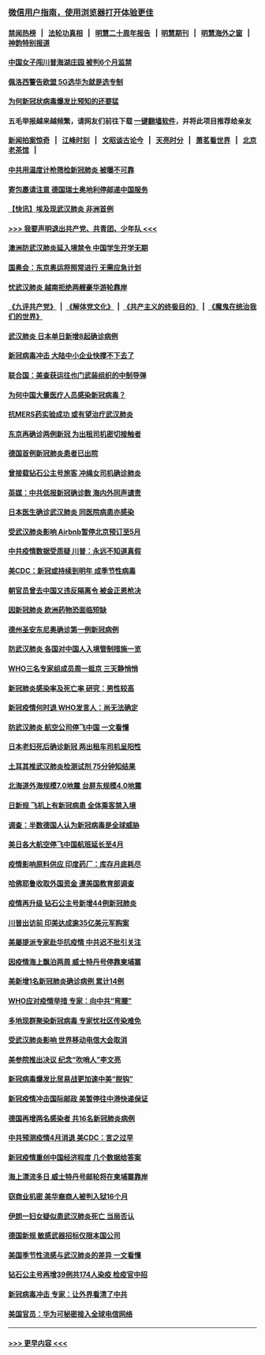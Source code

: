 ### [微信用户指南，使用浏览器打开体验更佳](https://github.com/gfw-breaker/banned-news1/blob/master/indexes/wechat-guide.md?t=0)
#### [禁闻热榜](热点新闻.md?t=0)  &nbsp;&nbsp;|&nbsp;&nbsp; [法轮功真相](https://github.com/gfw-breaker/truth/blob/master/README.md?t=0) &nbsp;&nbsp;|&nbsp;&nbsp; [明慧二十周年报告](https://github.com/gfw-breaker/mh-reports/blob/master/README.md?t=0) &nbsp;&nbsp;|&nbsp;&nbsp;[明慧期刊](https://github.com/gfw-breaker/mh-qikan) &nbsp;&nbsp;|&nbsp;&nbsp; [明慧海外之窗](https://github.com/gfw-breaker/mh-news/blob/master/README.md?t=0) &nbsp;&nbsp;|&nbsp;&nbsp; [神韵特别报道](https://github.com/gfw-breaker/mh-news/blob/master/shenyun.md?t=0)
#### [中国女子闯川普海湖庄园 被判6个月监禁](../pages/nsc418/n11869919.md?t=02150802) 
#### [佩洛西警告欧盟 5G选华为就是选专制](../pages/nsc418/n11869898.md?t=02150802) 
#### [为何新冠状病毒爆发比预知的还要猛](../pages/nsc418/n11869828.md?t=02150802) 
#### 五毛举报越来越频繁，请网友们前往下载 [一键翻墙软件](https://github.com/gfw-breaker/ssr-accounts)，并将此项目推荐给亲友
#### [新闻拍案惊奇](https://github.com/gfw-breaker/banned-news1/blob/master/pages/link4.md) &nbsp;&nbsp;|&nbsp;&nbsp; [江峰时刻](https://github.com/gfw-breaker/banned-news1/blob/master/pages/link4.md) &nbsp;&nbsp;|&nbsp;&nbsp; [文昭谈古论今](https://github.com/gfw-breaker/banned-news1/blob/master/pages/link4.md) &nbsp;&nbsp;|&nbsp;&nbsp; [天亮时分](https://github.com/gfw-breaker/banned-news1/blob/master/pages/link4.md) &nbsp;&nbsp;|&nbsp;&nbsp; [萧茗看世界](https://github.com/gfw-breaker/banned-news1/blob/master/pages/link4.md) &nbsp;&nbsp;|&nbsp;&nbsp; [北京老茶馆](https://github.com/gfw-breaker/banned-news1/blob/master/pages/link4.md) &nbsp;&nbsp;|&nbsp;&nbsp; 
#### [中共用温度计枪筛检新冠肺炎 被曝不可靠](../pages/nsc418/n11869707.md?t=02150802) 
#### [寄包裹请注意 德国瑞士奥地利停邮递中国服务](../pages/nsc418/n11869727.md?t=02150802) 
#### [【快讯】埃及现武汉肺炎 非洲首例](../pages/nsc418/n11869766.md?t=02150802) 
#### [>>> 我要声明退出共产党、共青团、少年队 <<<](https://github.com/begood0513/goodnews/blob/master/quit/letter.md) 
#### [澳洲防武汉肺炎延入境禁令 中国学生开学无期](../pages/nsc418/n11869546.md?t=02150802) 
#### [国奥会：东京奥运将照常进行 无需应急计划](../pages/nsc418/n11869422.md?t=02150802) 
#### [忧武汉肺炎 越南拒绝两艘豪华游轮靠岸](../pages/nsc418/n11867444.md?t=02150802) 
#### [《九评共产党》](https://github.com/begood0513/9ping.md/blob/master/README.md) &nbsp;|&nbsp; [《解体党文化》](../../../../jtdwh.md/blob/master/README.md)  &nbsp;|&nbsp; [《共产主义的终极目的》](../../../../gczydzjmd.md/blob/master/README.md) &nbsp;|&nbsp; [《魔鬼在统治我们的世界》](../../../../mgztzwmdsj.md/blob/master/README.md) 
#### [武汉肺炎 日本单日新增8起确诊病例](../pages/nsc418/n11869272.md?t=02150802) 
#### [新冠病毒冲击 大陆中小企业快撑不下去了](../pages/nsc418/n11869259.md?t=02150802) 
#### [联合国：美查获运往也门武装组织的中制导弹](../pages/nsc418/n11868677.md?t=02150802) 
#### [为何中国大量医疗人员感染新冠病毒？](../pages/nsc418/n11869001.md?t=02150802) 
#### [抗MERS药实验成功 或有望治疗武汉肺炎](../pages/nsc418/n11868912.md?t=02150802) 
#### [东京再确诊两例新冠 为出租司机密切接触者](../pages/nsc418/n11868770.md?t=02150802) 
#### [德国首例新冠肺炎患者已出院](../pages/nsc418/n11868714.md?t=02150802) 
#### [曾接载钻石公主号旅客 冲绳女司机确诊肺炎](../pages/nsc418/n11868610.md?t=02150802) 
#### [英媒：中共低报新冠确诊数 海内外同声谴责](../pages/nsc418/n11867421.md?t=02150802) 
#### [日本医生确诊武汉肺炎 同医院病患亦感染](../pages/nsc418/n11867779.md?t=02150802) 
#### [受武汉肺炎影响 Airbnb暂停北京预订至5月](../pages/nsc418/n11867428.md?t=02150802) 
#### [中共疫情数据受质疑 川普：永远不知道真假](../pages/nsc418/n11867195.md?t=02150802) 
#### [美CDC：新冠或持续到明年 成季节性病毒](../pages/nsc418/n11867279.md?t=02150802) 
#### [朝官员曾去中国又违反隔离令 被金正恩枪决](../pages/nsc418/n11867087.md?t=02150802) 
#### [因新冠肺炎 欧洲药物恐面临短缺](../pages/nsc418/n11867036.md?t=02150802) 
#### [德州圣安东尼奥确诊第一例新冠病例](../pages/nsc418/n11867194.md?t=02150802) 
#### [防武汉肺炎 各国对中国人入境管制措施一览](../pages/nsc418/n11838726.md?t=02150802) 
#### [WHO三名专家组成员周一抵京 三天静悄悄](../pages/nsc418/n11866947.md?t=02150802) 
#### [新冠肺炎感染率及死亡率 研究：男性较高](../pages/nsc418/n11866956.md?t=02150802) 
#### [新冠疫情何时退 WHO发言人：尚无法确定](../pages/nsc418/n11866864.md?t=02150802) 
#### [防武汉肺炎 航空公司停飞中国 一文看懂](../pages/nsc418/n11866800.md?t=02150802) 
#### [日本老妇死后确诊新冠 两出租车司机呈阳性](../pages/nsc418/n11866755.md?t=02150802) 
#### [土耳其推武汉肺炎检测试剂 75分钟知结果](../pages/nsc418/n11866520.md?t=02150802) 
#### [北海道外海规模7.0地震 台屏东规模4.0地震](../pages/nsc418/n11866262.md?t=02150802) 
#### [日新规 飞机上有新冠病患 全体乘客禁入境](../pages/nsc418/n11866233.md?t=02150802) 
#### [调查：半数德国人认为新冠病毒是全球威胁](../pages/nsc418/n11866687.md?t=02150802) 
#### [美日各大航空停飞中国航班延长至4月](../pages/nsc418/n11865980.md?t=02150802) 
#### [疫情影响原料供应 印度药厂：库存月底耗尽](../pages/nsc418/n11865151.md?t=02150802) 
#### [哈佛耶鲁收取外国资金 遭美国教育部调查](../pages/nsc418/n11864950.md?t=02150802) 
#### [疫情再升级 钻石公主号新增44例新冠肺炎](../pages/nsc418/n11865033.md?t=02150802) 
#### [川普出访前 印美达成逾35亿美元军购案](../pages/nsc418/n11865444.md?t=02150802) 
#### [美屡提派专家赴华抗疫情 中共迟不批引关注](../pages/nsc418/n11864719.md?t=02150802) 
#### [因疫情海上飘泊两周 威士特丹号停靠柬埔寨](../pages/nsc418/n11865007.md?t=02150802) 
#### [美新增1名新冠肺炎确诊病例 累计14例](../pages/nsc418/n11864893.md?t=02150802) 
#### [WHO应对疫情举措 专家：向中共“弯腰”](../pages/nsc418/n11864727.md?t=02150802) 
#### [多地现群聚染新冠病毒 专家忧社区传染难免](../pages/nsc418/n11864715.md?t=02150802) 
#### [受武汉肺炎影响 世界移动电信大会取消](../pages/nsc418/n11864629.md?t=02150802) 
#### [美参院推出决议 纪念“吹哨人”李文亮](../pages/nsc418/n11863852.md?t=02150802) 
#### [新冠病毒爆发比贸易战更加速中美“脱钩”](../pages/nsc418/n11864470.md?t=02150802) 
#### [新冠疫情冲击国际邮政 美暂停往中港快递保证](../pages/nsc418/n11864207.md?t=02150802) 
#### [德国再增两名感染者 共16名新冠肺炎病例](../pages/nsc418/n11864293.md?t=02150802) 
#### [中共预测疫情4月消退 美CDC：言之过早](../pages/nsc418/n11864310.md?t=02150802) 
#### [新冠疫情重创中国经济程度 几个数据给答案](../pages/nsc418/n11864203.md?t=02150802) 
#### [海上漂流多日 威士特丹号邮轮将在柬埔寨靠岸](../pages/nsc418/n11864029.md?t=02150802) 
#### [窃商业机密 美华裔商人被判入狱16个月](../pages/nsc418/n11863911.md?t=02150802) 
#### [伊朗一妇女疑似患武汉肺炎死亡 当局否认](../pages/nsc418/n11863650.md?t=02150802) 
#### [德国新规 敏感武器招标仅限本国公司](../pages/nsc418/n11863509.md?t=02150802) 
#### [美国季节性流感与武汉肺炎的差异 一文看懂](../pages/nsc418/n11862428.md?t=02150802) 
#### [钻石公主号再增39例共174人染疫 检疫官中招](../pages/nsc418/n11862422.md?t=02150802) 
#### [新冠病毒冲击 专家：让外界看清了中共](../pages/nsc418/n11862280.md?t=02150802) 
#### [美国官员：华为可秘密接入全球电信网络](../pages/nsc418/n11862122.md?t=02150802) 

----
#### [ >>> 更早内容 <<< ](../indexes/nsc418-earlier.md)

